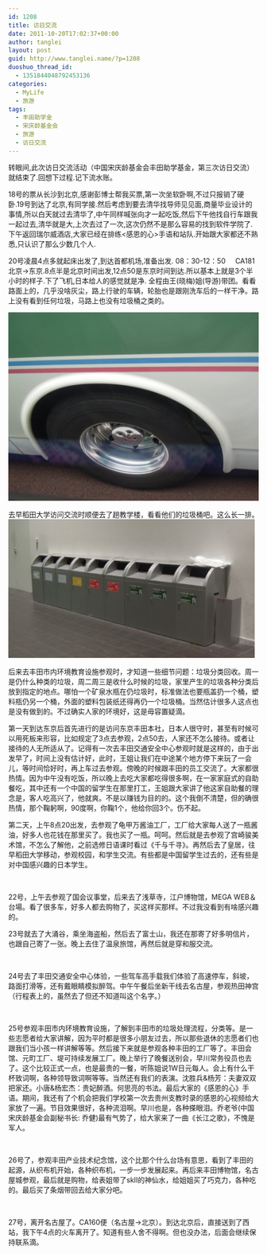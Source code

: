 ```yaml
---
id: 1208
title: 访日交流
date: 2011-10-20T17:02:37+00:00
author: tanglei
layout: post
guid: http://www.tanglei.name/?p=1208
duoshuo_thread_id:
  - 1351844048792453136
categories:
  - MyLife
  - 旅游
tags:
  - 丰田助学金
  - 宋庆龄基金会
  - 旅游
  - 访日交流
---
```

转眼间,此次访日交流活动（中国宋庆龄基金会丰田助学基金，第三次访日交流）就结束了.回想下过程.记下流水账。

18号的票从长沙到北京,感谢彭博士帮我买票,第一次坐软卧啊,不过只报销了硬卧.19号到达了北京,有同学接.然后考虑到要去清华找导师见见面,商量毕业设计的事情,所以白天就过去清华了,中午同样喊张向才一起吃饭,然后下午他找自行车跟我一起过去,清华就是大,上次去过了一次,这次仍然不是那么容易的找到软件学院了.下午返回瑞尔威酒店,大家已经在排练<感恩的心>手语和站队.开始跟大家都还不熟悉,只认识了那么少数几个人.

20号凌晨4点多就起床出发了,到达首都机场,准备出发. 08：30-12：50     CA181  北京→东京.8点半是北京时间出发,12点50是东京时间到达.所以基本上就是3个半小时的样子.下了飞机,日本给人的感觉就是净. 全程由王(晓梅)姐(导游)带团。看看路面上的，几乎没啥灰尘，路上行驶的车辆，轮胎也是跟刚洗车后的一样干净。路上没有看到任何垃圾，马路上也没有垃圾桶之类的。

[<img class="size-medium wp-image-1210 alignleft" title="japan_bus" src="/wp-content/uploads/2011/10/japan_bus1.jpg" alt="丰田助学金访日交流代表团"  />](/wp-content/uploads/2011/10/japan_bus1.jpg)

去早稻田大学访问交流时顺便去了趟教学楼，看看他们的垃圾桶吧。这么长一排。[<img class="alignright size-medium wp-image-1211" title="japan_wasde" src="/wp-content/uploads/2011/10/japan_wasde.jpg" alt="丰田助学金访日交流"  />](/wp-content/uploads/2011/10/japan_wasde.jpg)
  
后来去丰田市内环境教育设施参观时，才知道一些细节问题：垃圾分类回收。周一是仍什么种类的垃圾，周二周三是收什么时候的垃圾，家里产生的垃圾各种分类后放到指定的地点。哪怕一个矿泉水瓶在仍垃圾时，标准做法也要瓶盖扔一个桶，塑料瓶仍另一个桶，外面的塑料包装纸还得再仍一个垃圾桶。当然估计很多人这点也是没有做到的。不过确实人家的环境好，这是毋容置疑滴。

第一天到达东京后首先进行的是访问东京丰田本社，日本人很守时，甚至有时候可以用死板来形容，比如规定了3点去参观，2点50去，人家还不怎么接待。或者让接待的人无所适从了。记得有一次去丰田交通安全中心参观时就是这样的，由于出发早了，时间上没有估计好，此时，王姐让我们在中途某个地方停下来玩了一会儿，等时间恰好时，再上车过去参观。傍晚的时候跟丰田的员工交流了。大家都很热情。因为中午没有吃饭，所以晚上去吃大家都吃得很多啊，在一家家庭式的自助餐吃，其中还有一个中国的留学生在那里打工，王姐跟大家讲了他这家自助餐的理念是，客人吃高兴了，他就爽。不是以赚钱为目的的。这个我倒不清楚，但的确很热情，那个鞠躬啊，90度啊，你鞠1个，他给你回3个。伤不起。

第二天，上午8点20出发，去参观了龟甲万酱油工厂，工厂给大家每人送了一瓶酱油，好多人也花钱在那里买了。我也买了一瓶。呵呵。然后就是去参观了宫崎骏美术馆，不怎么了解他，之前选修日语课时看过《千与千寻》。再然后去了皇居，往早稻田大学移动，参观校园，和学生交流。有些都是中国留学生过去的，还有些是对中国感兴趣的日本学生。

&nbsp;

22号，上午去参观了国会议事堂，后来去了浅草寺，江户博物馆，MEGA WEB＆台場。看了很多车，好多人都去购物了，买这样买那样。不过我没看到有啥感兴趣的。

23号就去了大涌谷，乘坐海盗船，然后去了富士山，我还在那寄了好多明信片，也跟自己寄了一张。晚上去住了温泉旅馆，再然后就是穿和服交流。

&nbsp;

<p align="left">
  24号去了丰田交通安全中心体验，一些驾车高手载我们体验了高速停车，斜坡，路面打滑等，还有戴眼睛模拟醉驾。中午午餐后坐新干线去名古屋，参观热田神宫（行程表上的，虽然去了但还不知道叫这个名字。）
</p>

&nbsp;

<p align="left">
  25号参观丰田市内环境教育设施，了解到丰田市的垃圾处理流程，分类等。是一些志愿者给大家讲解，因为平时都是很多小朋友过去，所以那些退休的志愿者们也跟我们当小孩一样讲解等等。然后接下来就是参观各种丰田的工厂等了。丰田会馆、元町工厂、堤可持续发展工厂。晚上举行了晚餐送别会，早川常务役员也去了。这个比较正式一点，也是最贵的一餐，听陈姐说1W日元每人。会上有什么干杯致词啊，各种领导致词啊等等。当然还有我们的表演。沈胜兵&杨芳：夫妻双双把家还。小唐&杨宏杰：贵妃醉酒。何思亮的书法。最后大家的《感恩的心》手语。期间，我还有了个机会把我们学校第一次去贵州支教时录的感恩的心视频给大家放了一遍。节目效果很好，各种流泪啊。早川也是，各种搽眼泪。乔老爷(中国宋庆龄基金会副秘书长: 乔健)最有气势了，给大家来了一曲《长江之歌》，不愧是军人。
</p>

&nbsp;

26号了，参观丰田产业技术纪念馆，这个比那个什么台场有意思，看到了丰田的起源，从织布机开始，各种织布机，一步一步发展起来。再后来丰田博物馆，名古屋城参观，最后就是购物，给表姐带了skⅡ的神仙水，给姐姐买了巧克力，各种吃的。最后买了条烟带回去给大家分吧。

&nbsp;

27号，离开名古屋了。CA160便（名古屋→北京）。到达北京后，直接送到了西站，我下午4点的火车离开了。知道有些人舍不得啊。但也没办法，后面会继续保持联系滴。
